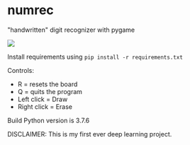 # numrec
"handwritten" digit recognizer with pygame

![](https://github.com/mrmalac/images_for_readmes/blob/main/numrec/numrec.gif)

Install requirements using ```pip install -r requirements.txt```

Controls:
  - R = resets the board
  - Q = quits the program
  - Left click = Draw
  - Right click = Erase
  
Build Python version is 3.7.6

DISCLAIMER: This is my first ever deep learning project.
